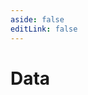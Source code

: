 ```yaml
---
aside: false
editLink: false
---
```


# Data

<script setup>
import Chart from '../../components/SampleChart.vue'
import data from '../../data/sample/data/index.json'
</script>
<Chart :js="data['index.js']" :html="data['index.html']" title="Data"/>

<!--@include: @/data/sample/data/index.md-->